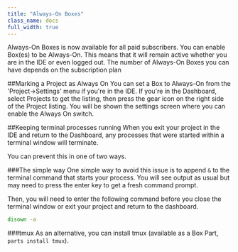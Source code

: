 ```yaml
---
title: "Always-On Boxes"
class_name: docs
full_width: true
---
```


Always-On Boxes is now available for all paid subscribers. You can enable Box(es) to be Always-On. This means that it will remain active whether you are in the IDE or even logged out. The number of Always-On Boxes you can have depends on the subscription plan

##Marking a Project as Always On
You can set a Box to Always-On from the 'Project->Settings' menu if you're in the IDE. If you're in the Dashboard, select Projects to get the listing, then press the gear icon on the right side of the Project listing. You will be shown the settings screen where you can enable the Always On switch.

##Keeping terminal processes running
When you exit your project in the IDE and return to the Dashboard, any processes that were started within a terminal window will terminate.

You can prevent this in one of two ways.

###The simple way
One simple way to avoid this issue is to append `&` to the terminal command that starts your process. You will see output as usual but may need to press the enter key to get a fresh command prompt. 

Then, you will need to enter the following command before you close the terminal window or exit your project and return to the dashboard.

```bash
disown -a
```

###tmux
As an alternative, you can install tmux (available as a Box Part, `parts install tmux`). 